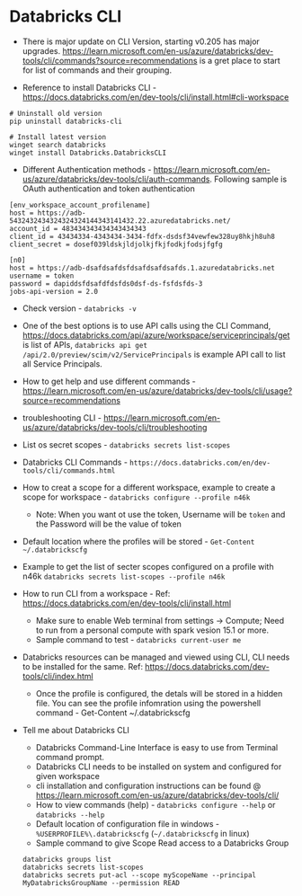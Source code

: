 

Databricks CLI 
==============

* There is major update on CLI Version, starting v0.205 has major upgrades. https://learn.microsoft.com/en-us/azure/databricks/dev-tools/cli/commands?source=recommendations is a gret place to start for list of commands and their grouping. 

* Reference to install Databricks CLI - https://docs.databricks.com/en/dev-tools/cli/install.html#cli-workspace
```
# Uninstall old version
pip uninstall databricks-cli

# Install latest version 
winget search databricks
winget install Databricks.DatabricksCLI
```
* Different Authentication methods - https://learn.microsoft.com/en-us/azure/databricks/dev-tools/cli/auth-commands. Following sample is OAuth authentication and token authentication
```
[env_workspace_account_profilename]
host = https://adb-5432432434324324324144343141432.22.azuredatabricks.net/
account_id = 483434343434343434343
client_id = 43434334-4343434-3434-fdfx-dsdsf34vewfew328uy8hkjh8uh8
client_secret = dosef039ldskjldjolkjfkjfodkjfodsjfgfg

[n0]
host = https://adb-dsafdsafdsfdsafdsafdsafds.1.azuredatabricks.net
username = token
password = dapiddsfdsafdfdsfds0dsf-ds-fsfdsfds-3
jobs-api-version = 2.0
```
* Check version - `databricks -v`
* One of the best options is to use API calls using the CLI Command, https://docs.databricks.com/api/azure/workspace/serviceprincipals/get is list of APIs, `databricks api get /api/2.0/preview/scim/v2/ServicePrincipals` is example API call to list all Service Principals.
* How to get help and use different commands - https://learn.microsoft.com/en-us/azure/databricks/dev-tools/cli/usage?source=recommendations
* troubleshooting CLI - https://learn.microsoft.com/en-us/azure/databricks/dev-tools/cli/troubleshooting 
  
* List os secret scopes - `databricks secrets list-scopes`
* Databricks CLI Commands - `https://docs.databricks.com/en/dev-tools/cli/commands.html`
* How to creat a scope for a different workspace, example to create a scope for workspace - `databricks configure --profile n46k`
  * Note: When you want ot use the token, Username will be `token` and the Password will be the value of token
*  Default location where the profiles will be stored - `Get-Content ~/.databrickscfg`
*  Example to get the list of secter scopes configured on a profile with n46k `databricks secrets list-scopes --profile n46k`
* How to run CLI from a workspace - Ref: https://docs.databricks.com/en/dev-tools/cli/install.html
  * Make sure to enable Web terminal from settings -> Compute; Need to run from a personal compute with spark vesion 15.1 or more.
  * Sample command to test - `databricks current-user me`
* Databricks resources can be managed and viewed using CLI, CLI needs to be installed for the same. Ref: https://docs.databricks.com/dev-tools/cli/index.html
  * Once the profile is configured, the detals will be stored in a hidden file. You can see the profile infomration using the powershell command - Get-Content ~/.databrickscfg

* Tell me about Databricks CLI
  * Databricks Command-Line Interface is easy to use from Terminal  command prompt.
  * Databricks CLI needs to be installed on system and configured for given workspace
  * cli installation and configuration instructions can be found @ https://learn.microsoft.com/en-us/azure/databricks/dev-tools/cli/
  * How to view commands (help) - `databricks configure --help` or `databricks --help`
  * Default location of configuration file in windows - `%USERPROFILE%\.databrickscfg` (`~/.databrickscfg` in linux)
  * Sample command to give Scope Read access to a Databricks Group
  ```
  databricks groups list
  databricks secrets list-scopes
  databricks secrets put-acl --scope myScopeName --principal MyDatabricksGroupName --permission READ
  ```
